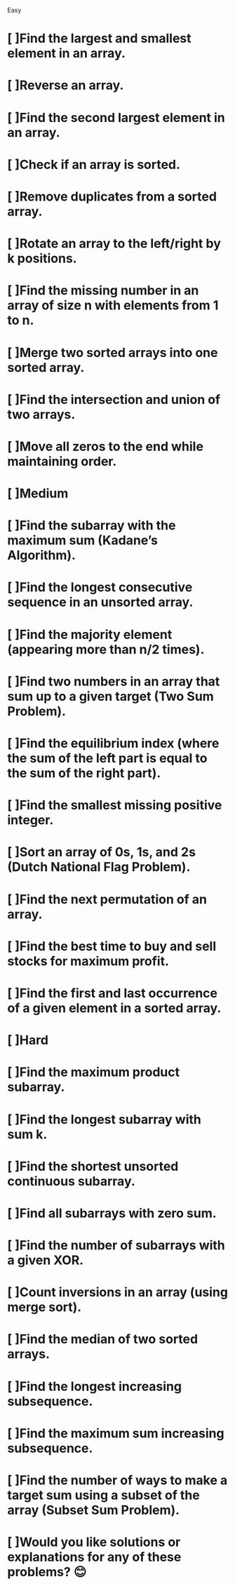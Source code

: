 Easy
# [ ]Find the largest and smallest element in an array.
# [ ]Reverse an array.
# [ ]Find the second largest element in an array.
# [ ]Check if an array is sorted.
# [ ]Remove duplicates from a sorted array.
# [ ]Rotate an array to the left/right by k positions.
# [ ]Find the missing number in an array of size n with elements from 1 to n.
# [ ]Merge two sorted arrays into one sorted array.
# [ ]Find the intersection and union of two arrays.
# [ ]Move all zeros to the end while maintaining order.
# [ ]Medium
# [ ]Find the subarray with the maximum sum (Kadane’s Algorithm).
# [ ]Find the longest consecutive sequence in an unsorted array.
# [ ]Find the majority element (appearing more than n/2 times).
# [ ]Find two numbers in an array that sum up to a given target (Two Sum Problem).
# [ ]Find the equilibrium index (where the sum of the left part is equal to the sum of the right part).
# [ ]Find the smallest missing positive integer.
# [ ]Sort an array of 0s, 1s, and 2s (Dutch National Flag Problem).
# [ ]Find the next permutation of an array.
# [ ]Find the best time to buy and sell stocks for maximum profit.
# [ ]Find the first and last occurrence of a given element in a sorted array.
# [ ]Hard
# [ ]Find the maximum product subarray.
# [ ]Find the longest subarray with sum k.
# [ ]Find the shortest unsorted continuous subarray.
# [ ]Find all subarrays with zero sum.
# [ ]Find the number of subarrays with a given XOR.
# [ ]Count inversions in an array (using merge sort).
# [ ]Find the median of two sorted arrays.
# [ ]Find the longest increasing subsequence.
# [ ]Find the maximum sum increasing subsequence.
# [ ]Find the number of ways to make a target sum using a subset of the array (Subset Sum Problem).
# [ ]Would you like solutions or explanations for any of these problems? 😊